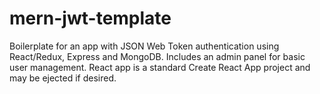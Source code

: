 # mern-jwt-template

Boilerplate for an app with JSON Web Token authentication using React/Redux, Express and MongoDB. Includes an admin panel for basic user management. React app is a standard Create React App project and may be ejected if desired.

